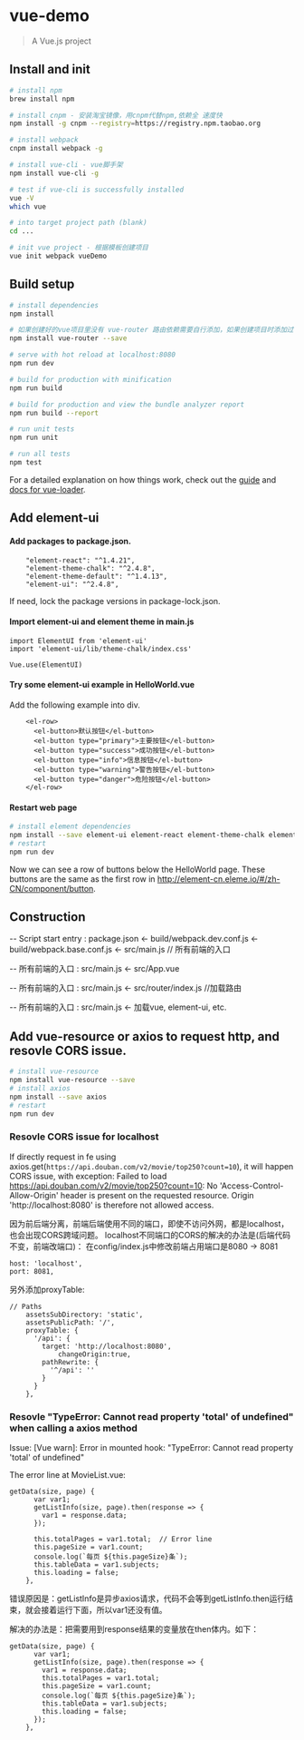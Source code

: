 # vue-demo

> A Vue.js project

## Install and init
``` bash
# install npm
brew install npm

# install cnpm - 安装淘宝镜像，用cnpm代替npm,依赖全 速度快
npm install -g cnpm --registry=https://registry.npm.taobao.org

# install webpack
cnpm install webpack -g

# install vue-cli - vue脚手架
npm install vue-cli -g

# test if vue-cli is successfully installed
vue -V 
which vue

# into target project path (blank)
cd ...

# init vue project - 根据模板创建项目
vue init webpack vueDemo
```

## Build setup

``` bash
# install dependencies
npm install

# 如果创建好的vue项目里没有 vue-router 路由依赖需要自行添加，如果创建项目时添加过了，可以省略
npm install vue-router --save

# serve with hot reload at localhost:8080
npm run dev

# build for production with minification
npm run build

# build for production and view the bundle analyzer report
npm run build --report

# run unit tests
npm run unit

# run all tests
npm test
```

For a detailed explanation on how things work, check out the [guide](http://vuejs-templates.github.io/webpack/) and [docs for vue-loader](http://vuejs.github.io/vue-loader).

## Add element-ui
#### Add packages to package.json. 
``````
    "element-react": "^1.4.21",
    "element-theme-chalk": "^2.4.8",
    "element-theme-default": "^1.4.13",
    "element-ui": "^2.4.8",
``````
If need, lock the package versions in package-lock.json.

#### Import element-ui and element theme in main.js
``````
import ElementUI from 'element-ui'
import 'element-ui/lib/theme-chalk/index.css'

Vue.use(ElementUI)
``````

#### Try some element-ui example in HelloWorld.vue
Add the following example into div.

``````
    <el-row>
      <el-button>默认按钮</el-button>
      <el-button type="primary">主要按钮</el-button>
      <el-button type="success">成功按钮</el-button>
      <el-button type="info">信息按钮</el-button>
      <el-button type="warning">警告按钮</el-button>
      <el-button type="danger">危险按钮</el-button>
    </el-row>
``````

#### Restart web page
```bash
# install element dependencies
npm install --save element-ui element-react element-theme-chalk element-theme-default
# restart
npm run dev
```

Now we can see a row of buttons below the HelloWorld page. These buttons are the same as the first row in http://element-cn.eleme.io/#/zh-CN/component/button.

## Construction
-- Script start entry : package.json
    <- build/webpack.dev.conf.js 
    <- build/webpack.base.conf.js
    <- src/main.js  // 所有前端的入口

-- 所有前端的入口 : src/main.js
    <- src/App.vue

-- 所有前端的入口 : src/main.js
    <- src/router/index.js //加载路由

-- 所有前端的入口 : src/main.js
    <- 加载vue, element-ui, etc.

## Add vue-resource or axios to request http, and resovle CORS issue.
```bash
# install vue-resource
npm install vue-resource --save
# install axios
npm install --save axios
# restart
npm run dev
```
### Resovle CORS issue for localhost
If directly request in fe using axios.get(`https://api.douban.com/v2/movie/top250?count=10`), it will happen CORS issue, with exception: 
Failed to load https://api.douban.com/v2/movie/top250?count=10: No 'Access-Control-Allow-Origin' header is present on the requested resource. Origin 'http://localhost:8080' is therefore not allowed access.

因为前后端分离，前端后端使用不同的端口，即使不访问外网，都是localhost，也会出现CORS跨域问题。
localhost不同端口的CORS的解决的办法是(后端代码不变，前端改端口)：
在config/index.js中修改前端占用端口是8080 -> 8081
``````
host: 'localhost',
port: 8081,
``````
另外添加proxyTable:
``````
// Paths
    assetsSubDirectory: 'static',
    assetsPublicPath: '/',
    proxyTable: {
      '/api': {
        target: 'http://localhost:8080',
            changeOrigin:true,
        pathRewrite: {
          '^/api': ''
        }
      }
    },
``````
### Resovle "TypeError: Cannot read property 'total' of undefined" when calling a axios method

Issue:
[Vue warn]: Error in mounted hook: "TypeError: Cannot read property 'total' of undefined"

The error line at MovieList.vue:
``````
getData(size, page) {
      var var1;
      getListInfo(size, page).then(response => {
        var1 = response.data;
      });

      this.totalPages = var1.total;  // Error line
      this.pageSize = var1.count;
      console.log(`每页 ${this.pageSize}条`);
      this.tableData = var1.subjects;
      this.loading = false;
    },
``````
错误原因是：getListInfo是异步axios请求，代码不会等到getListInfo.then运行结束，就会接着运行下面，所以var1还没有值。

解决的办法是：把需要用到response结果的变量放在then体内。如下：
``````
getData(size, page) {
      var var1;
      getListInfo(size, page).then(response => {
        var1 = response.data;
        this.totalPages = var1.total;
        this.pageSize = var1.count;
        console.log(`每页 ${this.pageSize}条`);
        this.tableData = var1.subjects;
        this.loading = false;
      });
    },
``````